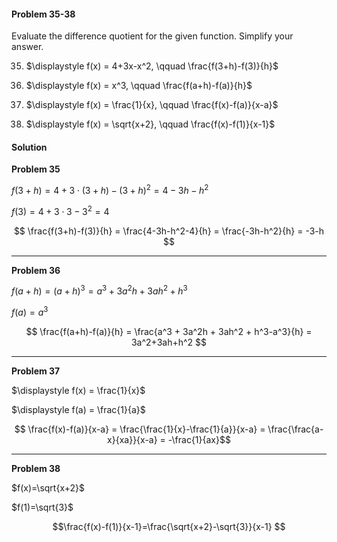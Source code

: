 <div class="alert alert-warning" role="alert">
<h4 class="alert-heading">Problem 35-38</h4>

Evaluate the difference quotient for the given function. Simplify your answer.

35. $\displaystyle f(x) = 4+3x-x^2, \qquad \frac{f(3+h)-f(3)}{h}$

36. $\displaystyle f(x) = x^3, \qquad \frac{f(a+h)-f(a)}{h}$

37. $\displaystyle f(x) = \frac{1}{x}, \qquad \frac{f(x)-f(a)}{x-a}$

38. $\displaystyle f(x) = \sqrt{x+2}, \qquad \frac{f(x)-f(1)}{x-1}$

</div>

<div class="alert alert-success" role="alert">
<h4 class="alert-heading">Solution</h4>

**Problem 35**

$f(3+h) = 4+3 \cdot (3+h)-(3+h)^2 = 4-3h-h^2$

$f(3) = 4+3 \cdot 3-3^2=4$
    
$$ \frac{f(3+h)-f(3)}{h} = \frac{4-3h-h^2-4}{h} = \frac{-3h-h^2}{h} = -3-h $$

--------

**Problem 36**

$f(a+h) = (a+h)^3 = a^3 + 3a^2h + 3ah^2 + h^3$

$f(a) = a^3$

$$ \frac{f(a+h)-f(a)}{h} = \frac{a^3 + 3a^2h + 3ah^2 + h^3-a^3}{h} = 3a^2+3ah+h^2 $$

--------

**Problem 37**

$\displaystyle f(x) = \frac{1}{x}$

$\displaystyle f(a) = \frac{1}{a}$

$$ \frac{f(x)-f(a)}{x-a} = \frac{\frac{1}{x}-\frac{1}{a}}{x-a} = \frac{\frac{a-x}{xa}}{x-a} = -\frac{1}{ax}$$

--------

**Problem 38**

$f(x)=\sqrt{x+2}$

$f(1)=\sqrt{3}$

$$\frac{f(x)-f(1)}{x-1}=\frac{\sqrt{x+2}-\sqrt{3}}{x-1} $$

</div>

